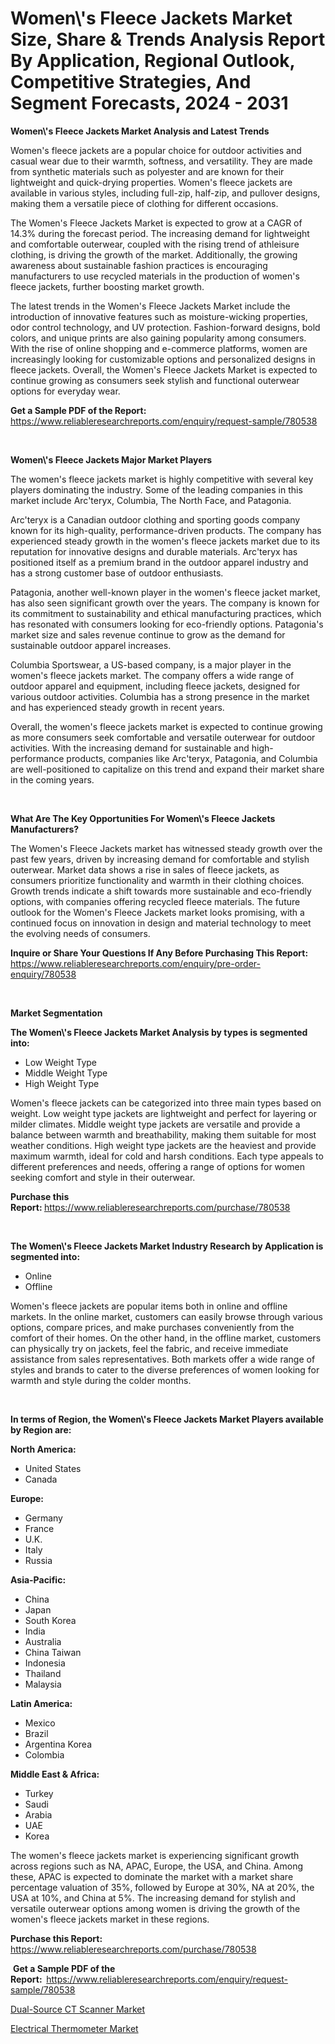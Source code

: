 <p><h1>Women\'s Fleece Jackets Market Size, Share & Trends Analysis Report By Application, Regional Outlook, Competitive Strategies, And Segment Forecasts, 2024 - 2031</h1></p><p><strong>Women\'s Fleece Jackets Market Analysis and Latest Trends</strong></p>
<p><p>Women's fleece jackets are a popular choice for outdoor activities and casual wear due to their warmth, softness, and versatility. They are made from synthetic materials such as polyester and are known for their lightweight and quick-drying properties. Women's fleece jackets are available in various styles, including full-zip, half-zip, and pullover designs, making them a versatile piece of clothing for different occasions.</p><p>The Women's Fleece Jackets Market is expected to grow at a CAGR of 14.3% during the forecast period. The increasing demand for lightweight and comfortable outerwear, coupled with the rising trend of athleisure clothing, is driving the growth of the market. Additionally, the growing awareness about sustainable fashion practices is encouraging manufacturers to use recycled materials in the production of women's fleece jackets, further boosting market growth.</p><p>The latest trends in the Women's Fleece Jackets Market include the introduction of innovative features such as moisture-wicking properties, odor control technology, and UV protection. Fashion-forward designs, bold colors, and unique prints are also gaining popularity among consumers. With the rise of online shopping and e-commerce platforms, women are increasingly looking for customizable options and personalized designs in fleece jackets. Overall, the Women's Fleece Jackets Market is expected to continue growing as consumers seek stylish and functional outerwear options for everyday wear.</p></p>
<p><strong>Get a Sample PDF of the Report:&nbsp;</strong> <a href="https://www.reliableresearchreports.com/enquiry/request-sample/780538">https://www.reliableresearchreports.com/enquiry/request-sample/780538</a></p>
<p>&nbsp;</p>
<p><strong>Women\'s Fleece Jackets Major Market Players</strong></p>
<p><p>The women's fleece jackets market is highly competitive with several key players dominating the industry. Some of the leading companies in this market include Arc'teryx, Columbia, The North Face, and Patagonia. </p><p>Arc'teryx is a Canadian outdoor clothing and sporting goods company known for its high-quality, performance-driven products. The company has experienced steady growth in the women's fleece jackets market due to its reputation for innovative designs and durable materials. Arc'teryx has positioned itself as a premium brand in the outdoor apparel industry and has a strong customer base of outdoor enthusiasts.</p><p>Patagonia, another well-known player in the women's fleece jacket market, has also seen significant growth over the years. The company is known for its commitment to sustainability and ethical manufacturing practices, which has resonated with consumers looking for eco-friendly options. Patagonia's market size and sales revenue continue to grow as the demand for sustainable outdoor apparel increases.</p><p>Columbia Sportswear, a US-based company, is a major player in the women's fleece jackets market. The company offers a wide range of outdoor apparel and equipment, including fleece jackets, designed for various outdoor activities. Columbia has a strong presence in the market and has experienced steady growth in recent years.</p><p>Overall, the women's fleece jackets market is expected to continue growing as more consumers seek comfortable and versatile outerwear for outdoor activities. With the increasing demand for sustainable and high-performance products, companies like Arc'teryx, Patagonia, and Columbia are well-positioned to capitalize on this trend and expand their market share in the coming years.</p></p>
<p>&nbsp;</p>
<p><strong>What Are The Key Opportunities For Women\'s Fleece Jackets Manufacturers?</strong></p>
<p><p>The Women's Fleece Jackets market has witnessed steady growth over the past few years, driven by increasing demand for comfortable and stylish outerwear. Market data shows a rise in sales of fleece jackets, as consumers prioritize functionality and warmth in their clothing choices. Growth trends indicate a shift towards more sustainable and eco-friendly options, with companies offering recycled fleece materials. The future outlook for the Women's Fleece Jackets market looks promising, with a continued focus on innovation in design and material technology to meet the evolving needs of consumers.</p></p>
<p><strong>Inquire or Share Your Questions If Any Before Purchasing This Report:</strong> <a href="https://www.reliableresearchreports.com/enquiry/pre-order-enquiry/780538">https://www.reliableresearchreports.com/enquiry/pre-order-enquiry/780538</a></p>
<p>&nbsp;</p>
<p><strong>Market Segmentation</strong></p>
<p><strong>The Women\'s Fleece Jackets Market Analysis by types is segmented into:</strong></p>
<p><ul><li>Low Weight Type</li><li>Middle Weight Type</li><li>High Weight Type</li></ul></p>
<p><p>Women's fleece jackets can be categorized into three main types based on weight. Low weight type jackets are lightweight and perfect for layering or milder climates. Middle weight type jackets are versatile and provide a balance between warmth and breathability, making them suitable for most weather conditions. High weight type jackets are the heaviest and provide maximum warmth, ideal for cold and harsh conditions. Each type appeals to different preferences and needs, offering a range of options for women seeking comfort and style in their outerwear.</p></p>
<p><strong>Purchase this Report:&nbsp;</strong><a href="https://www.reliableresearchreports.com/purchase/780538">https://www.reliableresearchreports.com/purchase/780538</a></p>
<p>&nbsp;</p>
<p><strong>The Women\'s Fleece Jackets Market Industry Research by Application is segmented into:</strong></p>
<p><ul><li>Online</li><li>Offline</li></ul></p>
<p><p>Women's fleece jackets are popular items both in online and offline markets. In the online market, customers can easily browse through various options, compare prices, and make purchases conveniently from the comfort of their homes. On the other hand, in the offline market, customers can physically try on jackets, feel the fabric, and receive immediate assistance from sales representatives. Both markets offer a wide range of styles and brands to cater to the diverse preferences of women looking for warmth and style during the colder months.</p></p>
<p>&nbsp;</p>
<p><strong>In terms of Region, the Women\'s Fleece Jackets Market Players available by Region are:</strong></p>
<p>
    <p> <strong> North America: </strong>
        <ul>
            <li>United States</li>
            <li>Canada</li>
        </ul>
        </p> 
    <p> <strong> Europe: </strong>
        <ul>
            <li>Germany</li>
            <li>France</li>
            <li>U.K.</li>
            <li>Italy</li>
            <li>Russia</li>
        </ul>
        </p> 
    <p> <strong> Asia-Pacific: </strong>
        <ul>
            <li>China</li>
            <li>Japan</li>
            <li>South Korea</li>
            <li>India</li>
            <li>Australia</li>
            <li>China Taiwan</li>
            <li>Indonesia</li>
            <li>Thailand</li>
            <li>Malaysia</li>
        </ul>
        </p> 
    <p> <strong> Latin America: </strong>
        <ul>
            <li>Mexico</li>
            <li>Brazil</li>
            <li>Argentina Korea</li>
            <li>Colombia</li>
        </ul>
        </p> 
    <p> <strong> Middle East & Africa: </strong>
        <ul>
            <li>Turkey</li>
            <li>Saudi</li>
            <li>Arabia</li>
            <li>UAE</li>
            <li>Korea</li>
        </ul>
    </p>
    </p>
<p><p>The women's fleece jackets market is experiencing significant growth across regions such as NA, APAC, Europe, the USA, and China. Among these, APAC is expected to dominate the market with a market share percentage valuation of 35%, followed by Europe at 30%, NA at 20%, the USA at 10%, and China at 5%. The increasing demand for stylish and versatile outerwear options among women is driving the growth of the women's fleece jackets market in these regions.</p></p>
<p><strong>Purchase this Report: </strong><a href="https://www.reliableresearchreports.com/purchase/780538">https://www.reliableresearchreports.com/purchase/780538</a></p>
<p>&nbsp;<strong>Get a Sample PDF of the Report:&nbsp;&nbsp;</strong><a href="https://www.reliableresearchreports.com/enquiry/request-sample/780538">https://www.reliableresearchreports.com/enquiry/request-sample/780538</a></p>
<p><strong></strong></p>
<p><p><a href="https://github.com/Alonsoolds3wq1d81czn8rbol/Market-Research-Report-List-1/blob/main/dual-source-ct-scanner-market.md">Dual-Source CT Scanner Market</a></p><p><a href="https://github.com/RickHolmes3/Market-Research-Report-List-3/blob/main/electrical-thermometer-market.md">Electrical Thermometer Market</a></p></p>